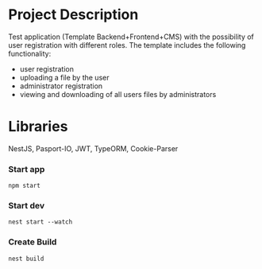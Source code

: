# Project Description
Test application (Template Backend+Frontend+CMS) with the possibility of user registration with different roles. The template includes the following functionality:
- user registration
- uploading a file by the user
- administrator registration
- viewing and downloading of all users files by administrators

# Libraries
NestJS, Pasport-IO, JWT, TypeORM, Cookie-Parser

### Start app
`npm start`

### Start dev
`nest start --watch`

### Create Build
`nest build`


